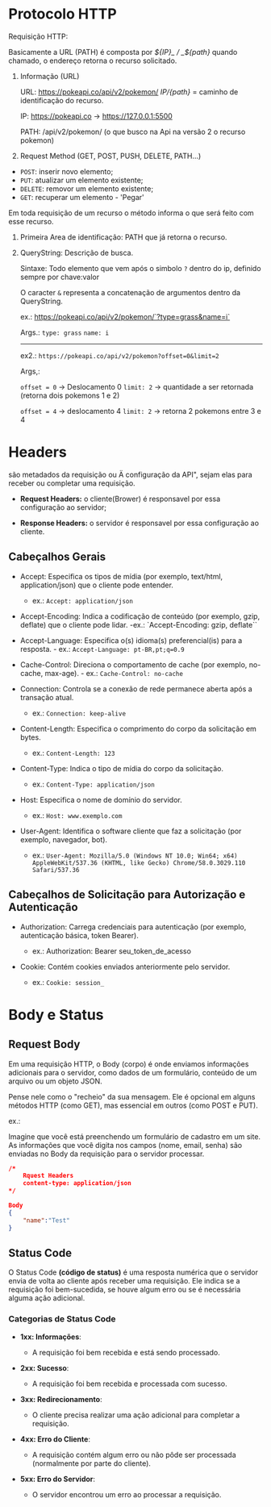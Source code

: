 # Protocolo HTTP

Requisição HTTP:

Basicamente a URL (PATH) é composta por _${IP}_ / _${path}_ quando chamado, o endereço retorna o recurso solicitado.

1. Informação (URL)
     
     URL: https://pokeapi.co/api/v2/pokemon/
     _${IP}/${path}_ = caminho de identificação do recurso.

     IP: https://pokeapi.co -> https://127.0.0.1:5500
     
     PATH: /api/v2/pokemon/ (o que busco na Api na versão 2 o recurso pokemon)

2. Request Method (GET, POST, PUSH, DELETE, PATH...)
- `POST`: inserir novo elemento;
- `PUT`: atualizar um elemento existente;
- `DELETE`: removor um elemento existente;
- `GET`: recuperar um elemento - 'Pegar'

Em toda requisição de um recurso o método informa o que será feito com esse recurso.

1. Primeira Area de identificação: PATH que já retorna o recurso.

2. QueryString: Descrição de busca. 
     
     Sintaxe: Todo elemento que vem após o simbolo `?` dentro do ip, definido sempre por chave:valor

     O caracter `&` representa a concatenação de argumentos dentro da QueryString.
     
     ex.: https://pokeapi.co/api/v2/pokemon/`?type=grass&name=i`

     Args.:
     `type: grass`
     `name: i`

     ---

     ex2.: `https://pokeapi.co/api/v2/pokemon?offset=0&limit=2`

     Args,:

     `offset = 0` -> Deslocamento 0
     `limit: 2` -> quantidade a ser retornada (retorna dois pokemons 1 e 2)

     `offset = 4` -> deslocamento 4
     `limit: 2` -> retorna 2 pokemons entre 3 e 4

# Headers

são metadados da requisição ou Ä configuração da API", sejam elas para receber ou completar uma requisição.

- **Request Headers:** o cliente(Brower) é responsavel por essa configuração ao servidor;

- **Response Headers:** o servidor é responsavel por essa configuração ao cliente.

## Cabeçalhos Gerais

- Accept: Especifica os tipos de mídia (por exemplo, text/html, application/json) que o cliente pode entender.
     - ex.: `Accept: application/json`

- Accept-Encoding: Indica a codificação de conteúdo (por exemplo, gzip, deflate) que o cliente pode lidar.
     -ex.: `Accept-Encoding: gzip, deflate``

- Accept-Language: Especifica o(s) idioma(s) preferencial(is) para a resposta.
      - ex.: `Accept-Language: pt-BR,pt;q=0.9`

- Cache-Control: Direciona o comportamento de cache (por exemplo, no-cache, max-age).
      - ex.: `Cache-Control: no-cache`

- Connection: Controla se a conexão de rede permanece aberta após a transação atual.
     - ex.: `Connection: keep-alive`

- Content-Length: Especifica o comprimento do corpo da solicitação em bytes.
     - ex.: `Content-Length: 123`

- Content-Type: Indica o tipo de mídia do corpo da solicitação.
     - ex.: `Content-Type: application/json`

- Host: Especifica o nome de domínio do servidor.
     - ex.: `Host: www.exemplo.com`

- User-Agent: Identifica o software cliente que faz a solicitação (por exemplo, navegador, bot).
     - ex.: `User-Agent: Mozilla/5.0 (Windows NT 10.0; Win64; x64) AppleWebKit/537.36 (KHTML, like Gecko) Chrome/58.0.3029.110 Safari/537.36`

## Cabeçalhos de Solicitação para Autorização e Autenticação

- Authorization: Carrega credenciais para autenticação (por exemplo, autenticação básica, token Bearer).
     - ex.: Authorization: Bearer seu_token_de_acesso

- Cookie: Contém cookies enviados anteriormente pelo servidor.
     - ex.: `Cookie: session_`

# Body e Status

## Request Body

Em uma requisição HTTP, o Body (corpo) é onde enviamos informações adicionais para o servidor, como dados de um formulário, conteúdo de um arquivo ou um objeto JSON.

 Pense nele como o "recheio" da sua mensagem. Ele é opcional em alguns métodos HTTP (como GET), mas essencial em outros (como POST e PUT).

 ex.:

 Imagine que você está preenchendo um formulário de cadastro em um site. As informações que você digita nos campos (nome, email, senha) são enviadas no Body da requisição para o servidor processar.

 ```json
 /*
     Rquest Headers
     content-type: application/json
*/

 Body
 {
     "name":"Test"
 }
 ```
## Status Code

O Status Code **(código de status)** é uma resposta numérica que o servidor envia de volta ao cliente após receber uma requisição. Ele indica se a requisição foi bem-sucedida, se houve algum erro ou se é necessária alguma ação adicional.

### Categorias de Status Code
- **1xx: Informações**:
     - A requisição foi bem recebida e está sendo processado.

- **2xx: Sucesso**:
     - A requisição foi bem recebida e processada com sucesso.

- **3xx: Redirecionamento**:
     - O cliente precisa realizar uma ação adicional para completar a requisição.

- **4xx: Erro do Cliente**:
     - A requisição contém algum erro ou não pôde ser processada (normalmente por parte do cliente).

- **5xx: Erro do Servidor**:
     - O servidor encontrou um erro ao processar a requisição.



